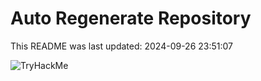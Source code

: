 # Auto Regenerate Repository

This README was last updated: 2024-09-26 23:51:07

 ![TryHackMe](https://tryhackme.com/badge/533634)